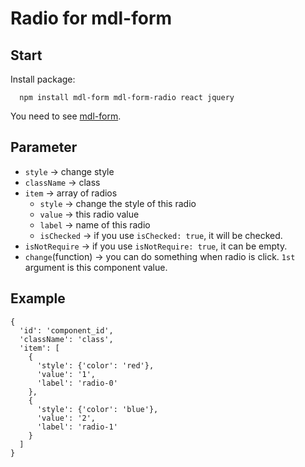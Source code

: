 # Radio for mdl-form

## Start

Install package:
```
  npm install mdl-form mdl-form-radio react jquery
```

You need to see [mdl-form](https://github.com/HsuTing/mdl-form.git).

## Parameter

- `style` -> change style
- `className` -> class
- `item` -> array of radios
  * `style` -> change the style of this radio
  * `value` -> this radio value
  * `label` -> name of this radio
  * `isChecked` -> if you use `isChecked: true`, it will be checked.
- `isNotRequire` -> if you use `isNotRequire: true`, it can be empty.
- `change`(function) -> you can do something when radio is click. `1st` argument is this component value.

## Example

```
{   
  'id': 'component_id',
  'className': 'class',
  'item': [
    {
      'style': {'color': 'red'},
      'value': '1',
      'label': 'radio-0'
    },
    {
      'style': {'color': 'blue'},
      'value': '2',
      'label': 'radio-1'
    }
  ]
}
```
